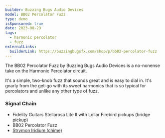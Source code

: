 ```yaml
---
builder: Buzzing Bugs Audio Devices
model: BB02 Percolator Fuzz
type: demo
isSponsored: true
date: 2023-08-29
tags:
  - harmonic percolator
  - fuzz
externalLinks:
  builderLink: https://buzzingbugsfx.com/shop/p/bb02-percolator-fuzz
---
```


The BB02 Percolator Fuzz by Buzzing Bugs Audio Devices is a no-nonense take on the Harmonic Percolator circuit.

It's a simple, two-knob fuzz that sounds great and is easy to dial in. It's gnarly from the get-go with its sweet harmonics that is so typical for percolators and unlike any other type of fuzz.

### Signal Chain

- Fidelity Guitars Stellarosa Lite II with Lollar Firebird pickups (bridge pickup)
- BB02 Percolator Fuzz
- [Strymon Iridium (chime)](/demos/strymon-iridium)
